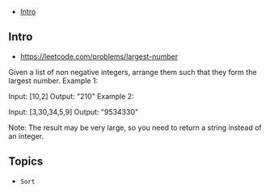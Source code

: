 - [Intro](#intro)

## Intro

- https://leetcode.com/problems/largest-number

Given a list of non negative integers, arrange them such that they form the largest number.
Example 1:

Input: [10,2]
Output: "210"
Example 2:

Input: [3,30,34,5,9]
Output: "9534330"

Note: The result may be very large, so you need to return a string instead of an integer.


## Topics

- `Sort`



